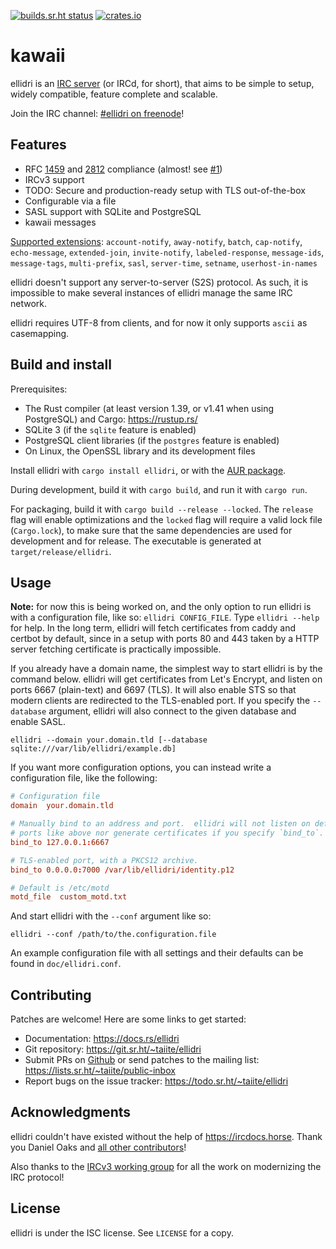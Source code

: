 [![builds.sr.ht status](https://builds.sr.ht/~taiite/ellidri.svg)](https://builds.sr.ht/~taiite/ellidri?)
[![crates.io](https://img.shields.io/crates/v/ellidri.svg)](https://crates.io/crates/ellidri)

# kawaii

ellidri is an [IRC server][ircd] (or IRCd, for short), that aims to be simple to
setup, widely compatible, feature complete and scalable.

Join the IRC channel: [#ellidri on freenode][irc]!

[ircd]: https://en.wikipedia.org/wiki/IRCd
[v3]: https://ircv3.net/
[irc]: https://webchat.freenode.net/#ellidri


## Features

- RFC [1459][r1] and [2812][r2] compliance (almost! see [#1][i1])
- IRCv3 support
- TODO: Secure and production-ready setup with TLS out-of-the-box
- Configurable via a file
- SASL support with SQLite and PostgreSQL
- kawaii messages

[Supported extensions][ext]: `account-notify`, `away-notify`, `batch`,
`cap-notify`, `echo-message`, `extended-join`, `invite-notify`,
`labeled-response`, `message-ids`, `message-tags`, `multi-prefix`, `sasl`,
`server-time`, `setname`, `userhost-in-names`

ellidri doesn't support any server-to-server (S2S) protocol.  As such, it is
impossible to make several instances of ellidri manage the same IRC network.

ellidri requires UTF-8 from clients, and for now it only supports `ascii` as
casemapping.

[r1]: https://tools.ietf.org/html/rfc1459
[r2]: https://tools.ietf.org/html/rfc2812
[i1]: https://todo.sr.ht/~taiite/ellidri/1
[ext]: https://ircv3.net/irc/


## Build and install

Prerequisites:

- The Rust compiler (at least version 1.39, or v1.41 when using PostgreSQL) and
  Cargo: <https://rustup.rs/>
- SQLite 3 (if the `sqlite` feature is enabled)
- PostgreSQL client libraries (if the `postgres` feature is enabled)
- On Linux, the OpenSSL library and its development files

Install ellidri with `cargo install ellidri`, or with the [AUR package][aur].

During development, build it with `cargo build`, and run it with `cargo run`.

For packaging, build it with `cargo build --release --locked`.  The `release`
flag will enable optimizations and the `locked` flag will require a valid lock
file (`Cargo.lock`), to make sure that the same dependencies are used for
development and for release.  The executable is generated at
`target/release/ellidri`.

[aur]: https://aur.archlinux.org/packages/ellidri/


## Usage

**Note:** for now this is being worked on, and the only option to run ellidri is
with a configuration file, like so: `ellidri CONFIG_FILE`.  Type
`ellidri --help` for help.  In the long term, ellidri will fetch certificates
from caddy and certbot by default, since in a setup with ports 80 and 443 taken
by a HTTP server fetching certificate is practically impossible.

If you already have a domain name, the simplest way to start ellidri is by the
command below.  ellidri will get certificates from Let's Encrypt, and listen on
ports 6667 (plain-text) and 6697 (TLS).  It will also enable STS so that modern
clients are redirected to the TLS-enabled port.  If you specify the `--database`
argument, ellidri will also connect to the given database and enable SASL.

```
ellidri --domain your.domain.tld [--database sqlite:///var/lib/ellidri/example.db]
```

If you want more configuration options, you can instead write a configuration
file, like the following:

```conf
# Configuration file
domain  your.domain.tld

# Manually bind to an address and port.  ellidri will not listen on default
# ports like above nor generate certificates if you specify `bind_to`.
bind_to 127.0.0.1:6667

# TLS-enabled port, with a PKCS12 archive.
bind_to 0.0.0.0:7000 /var/lib/ellidri/identity.p12

# Default is /etc/motd
motd_file  custom_motd.txt
```

And start ellidri with the `--conf` argument like so:

```
ellidri --conf /path/to/the.configuration.file
```

An example configuration file with all settings and their defaults can be found
in `doc/ellidri.conf`.

## Contributing

Patches are welcome!  Here are some links to get started:

- Documentation: <https://docs.rs/ellidri>
- Git repository: <https://git.sr.ht/~taiite/ellidri>
- Submit PRs on [Github][gh] or send patches to the mailing list:
  <https://lists.sr.ht/~taiite/public-inbox>
- Report bugs on the issue tracker: <https://todo.sr.ht/~taiite/ellidri>

[gh]: https://github.com/hhirtz/ellidri


## Acknowledgments

ellidri couldn't have existed without the help of <https://ircdocs.horse>.
Thank you Daniel Oaks and [all other contributors][ac]!

Also thanks to the [IRCv3 working group][i3] for all the work on modernizing
the IRC protocol!

[ac]: https://github.com/ircdocs/modern-irc/graphs/contributors
[i3]: https://ircv3.net/charter


## License

ellidri is under the ISC license.  See `LICENSE` for a copy.
